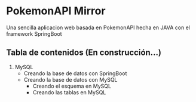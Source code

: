 # PokemonAPI Mirror

Una sencilla aplicacion web basada en PokemonAPI hecha en JAVA con el framework SpringBoot
<br/>
## Tabla de contenidos (En construcción...)

1. MySQL
   - Creando la base de datos con SpringBoot
   - Creando la base de datos con MySQL
     - Creando el esquema en MySQL
     - Creando las tablas en MySQL
